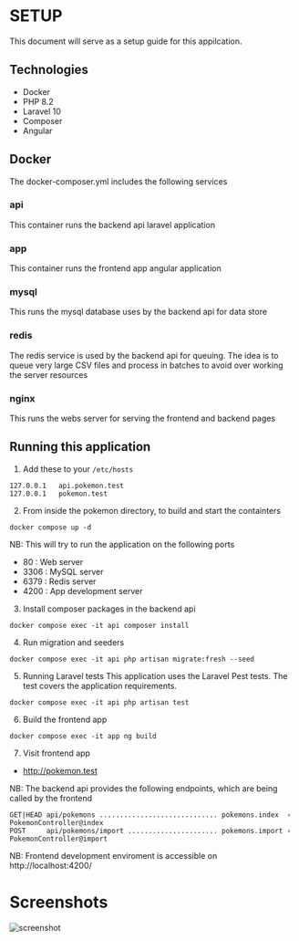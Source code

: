 # SETUP

This document will serve as a setup guide for this appilcation.

## Technologies
- Docker
- PHP 8.2
- Laravel 10
- Composer
- Angular 

## Docker
The docker-composer.yml includes the following services

### api 
This container runs the backend api laravel application

### app
This container runs the frontend app angular application 

### mysql
This runs the mysql database uses by the backend api for data store

### redis
The redis service is used by the backend api for queuing. The idea is to queue very large 
CSV files and process in batches to avoid over working the server resources

### nginx
This runs the webs server for serving the frontend and backend pages

## Running this application
1. Add these to your `/etc/hosts`
```
127.0.0.1   api.pokemon.test
127.0.0.1   pokemon.test
```

2. From inside the pokemon directory, to build and start the containters
```
docker compose up -d
```

NB: This will try to run the application on the following ports
- 80    : Web server
- 3306  : MySQL server
- 6379  : Redis server
- 4200  : App development server

3. Install composer packages in the backend api
```
docker compose exec -it api composer install
```

4. Run migration and seeders
```
docker compose exec -it api php artisan migrate:fresh --seed
```

5. Running Laravel tests
This application uses the Laravel Pest tests. The test covers the application requirements.
```
docker compose exec -it api php artisan test
```

6. Build the frontend app
```
docker compose exec -it app ng build
```

7. Visit frontend app

- http://pokemon.test

NB: The backend api provides the following endpoints, which  are being called by the frontend

```
GET|HEAD api/pokemons ............................. pokemons.index  › PokemonController@index 
POST     api/pokemons/import ...................... pokemons.import › PokemonController@import 
```
NB: Frontend development enviroment is accessible on http://localhost:4200/

# Screenshots
![screenshot](https://user-images.githubusercontent.com/2041419/224702533-e24d2445-4573-4f65-aca9-1ae4d09629b4.jpeg)

